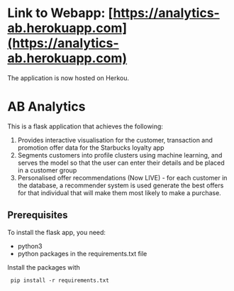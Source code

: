 # Link to Webapp: [https://analytics-ab.herokuapp.com](https://analytics-ab.herokuapp.com)
The application is now hosted on Herkou.


# AB Analytics

This is a flask application that achieves the following:
1. Provides interactive visualisation for the customer, transaction and promotion offer data for the Starbucks loyalty app
2. Segments customers into profile clusters using machine learning, and serves the model so that the user can enter their details and be placed in a customer group
3. Personalised offer recommendations (Now LIVE) - for each customer in the database, a recommender system is used generate the best offers for that individual that will make them most likely to make a purchase.


## Prerequisites

To install the flask app, you need:
- python3
- python packages in the requirements.txt file
 
 Install the packages with
``` 
 pip install -r requirements.txt
```
